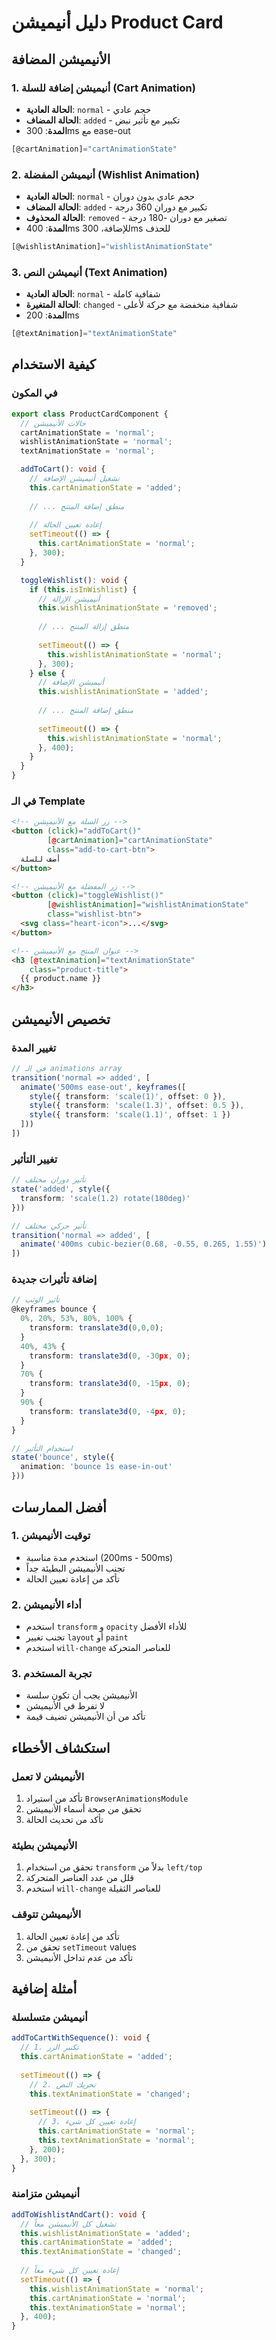 # دليل أنيميشن Product Card

## الأنيميشن المضافة

### 1. أنيميشن إضافة للسلة (Cart Animation)
- **الحالة العادية**: `normal` - حجم عادي
- **الحالة المضاف**: `added` - تكبير مع تأثير نبض
- **المدة**: 300ms مع ease-out

```typescript
[@cartAnimation]="cartAnimationState"
```

### 2. أنيميشن المفضلة (Wishlist Animation)
- **الحالة العادية**: `normal` - حجم عادي بدون دوران
- **الحالة المضاف**: `added` - تكبير مع دوران 360 درجة
- **الحالة المحذوف**: `removed` - تصغير مع دوران -180 درجة
- **المدة**: 400ms للإضافة، 300ms للحذف

```typescript
[@wishlistAnimation]="wishlistAnimationState"
```

### 3. أنيميشن النص (Text Animation)
- **الحالة العادية**: `normal` - شفافية كاملة
- **الحالة المتغيرة**: `changed` - شفافية منخفضة مع حركة لأعلى
- **المدة**: 200ms

```typescript
[@textAnimation]="textAnimationState"
```

## كيفية الاستخدام

### في المكون
```typescript
export class ProductCardComponent {
  // حالات الأنيميشن
  cartAnimationState = 'normal';
  wishlistAnimationState = 'normal';
  textAnimationState = 'normal';

  addToCart(): void {
    // تشغيل أنيميشن الإضافة
    this.cartAnimationState = 'added';
    
    // ... منطق إضافة المنتج
    
    // إعادة تعيين الحالة
    setTimeout(() => {
      this.cartAnimationState = 'normal';
    }, 300);
  }

  toggleWishlist(): void {
    if (this.isInWishlist) {
      // أنيميشن الإزالة
      this.wishlistAnimationState = 'removed';
      
      // ... منطق إزالة المنتج
      
      setTimeout(() => {
        this.wishlistAnimationState = 'normal';
      }, 300);
    } else {
      // أنيميشن الإضافة
      this.wishlistAnimationState = 'added';
      
      // ... منطق إضافة المنتج
      
      setTimeout(() => {
        this.wishlistAnimationState = 'normal';
      }, 400);
    }
  }
}
```

### في الـ Template
```html
<!-- زر السلة مع الأنيميشن -->
<button (click)="addToCart()" 
        [@cartAnimation]="cartAnimationState"
        class="add-to-cart-btn">
  أضف للسلة
</button>

<!-- زر المفضلة مع الأنيميشن -->
<button (click)="toggleWishlist()" 
        [@wishlistAnimation]="wishlistAnimationState"
        class="wishlist-btn">
  <svg class="heart-icon">...</svg>
</button>

<!-- عنوان المنتج مع الأنيميشن -->
<h3 [@textAnimation]="textAnimationState"
    class="product-title">
  {{ product.name }}
</h3>
```

## تخصيص الأنيميشن

### تغيير المدة
```typescript
// في الـ animations array
transition('normal => added', [
  animate('500ms ease-out', keyframes([
    style({ transform: 'scale(1)', offset: 0 }),
    style({ transform: 'scale(1.3)', offset: 0.5 }),
    style({ transform: 'scale(1.1)', offset: 1 })
  ]))
])
```

### تغيير التأثير
```typescript
// تأثير دوران مختلف
state('added', style({ 
  transform: 'scale(1.2) rotate(180deg)' 
}))

// تأثير حركي مختلف
transition('normal => added', [
  animate('400ms cubic-bezier(0.68, -0.55, 0.265, 1.55)')
])
```

### إضافة تأثيرات جديدة
```typescript
// تأثير الوثب
@keyframes bounce {
  0%, 20%, 53%, 80%, 100% {
    transform: translate3d(0,0,0);
  }
  40%, 43% {
    transform: translate3d(0, -30px, 0);
  }
  70% {
    transform: translate3d(0, -15px, 0);
  }
  90% {
    transform: translate3d(0, -4px, 0);
  }
}

// استخدام التأثير
state('bounce', style({
  animation: 'bounce 1s ease-in-out'
}))
```

## أفضل الممارسات

### 1. توقيت الأنيميشن
- استخدم مدة مناسبة (200ms - 500ms)
- تجنب الأنيميشن البطيئة جداً
- تأكد من إعادة تعيين الحالة

### 2. أداء الأنيميشن
- استخدم `transform` و `opacity` للأداء الأفضل
- تجنب تغيير `layout` أو `paint`
- استخدم `will-change` للعناصر المتحركة

### 3. تجربة المستخدم
- الأنيميشن يجب أن تكون سلسة
- لا تفرط في الأنيميشن
- تأكد من أن الأنيميشن تضيف قيمة

## استكشاف الأخطاء

### الأنيميشن لا تعمل
1. تأكد من استيراد `BrowserAnimationsModule`
2. تحقق من صحة أسماء الأنيميشن
3. تأكد من تحديث الحالة

### الأنيميشن بطيئة
1. تحقق من استخدام `transform` بدلاً من `left/top`
2. قلل من عدد العناصر المتحركة
3. استخدم `will-change` للعناصر الثقيلة

### الأنيميشن تتوقف
1. تأكد من إعادة تعيين الحالة
2. تحقق من `setTimeout` values
3. تأكد من عدم تداخل الأنيميشن

## أمثلة إضافية

### أنيميشن متسلسلة
```typescript
addToCartWithSequence(): void {
  // 1. تكبير الزر
  this.cartAnimationState = 'added';
  
  setTimeout(() => {
    // 2. تحريك النص
    this.textAnimationState = 'changed';
    
    setTimeout(() => {
      // 3. إعادة تعيين كل شيء
      this.cartAnimationState = 'normal';
      this.textAnimationState = 'normal';
    }, 200);
  }, 300);
}
```

### أنيميشن متزامنة
```typescript
addToWishlistAndCart(): void {
  // تشغيل كل الأنيميشن معاً
  this.wishlistAnimationState = 'added';
  this.cartAnimationState = 'added';
  this.textAnimationState = 'changed';
  
  // إعادة تعيين كل شيء معاً
  setTimeout(() => {
    this.wishlistAnimationState = 'normal';
    this.cartAnimationState = 'normal';
    this.textAnimationState = 'normal';
  }, 400);
}
```
